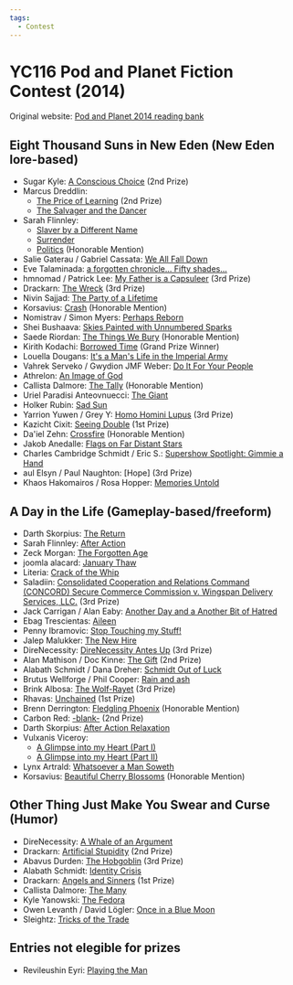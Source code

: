 ```yaml
---
tags:
  - Contest
---
```


# YC116 Pod and Planet Fiction Contest (2014)

Original website: [Pod and Planet 2014 reading bank](https://podandplanet.wixsite.com/podandplanet/2014-entries)

## Eight Thousand Suns in New Eden (New Eden lore-based)

- Sugar Kyle: [A Conscious Choice]() (2nd Prize)
- Marcus Dreddlin:
    - [The Price of Learning]() (2nd Prize)
    - [The Salvager and the Dancer]()
- Sarah Flinnley:
    - [Slaver by a Different Name]()
    - [Surrender]()
    - [Politics]() (Honorable Mention)
- Salie Gaterau / Gabriel Cassata: [We All Fall Down]()
- Eve Talaminada: [a forgotten chronicle... Fifty shades...]()
- hmnomad / Patrick Lee: [My Father is a Capsuleer]() (3rd Prize)
- Drackarn: [The Wreck](../authors/drackarn/thewreck.md) (3rd Prize)
- Nivin Sajjad: [The Party of a Lifetime]()
- Korsavius: [Crash](../authors/korsavius/crash.md) (Honorable Mention)
- Nomistrav / Simon Myers: [Perhaps Reborn](../authors/nomistrav.md/perhapsreborn.md)
- Shei Bushaava: [Skies Painted with Unnumbered Sparks]()
- Saede Riordan: [The Things We Bury](../authors/saederiordan/thethingswebury.md) (Honorable Mention)
- Kirith Kodachi: [Borrowed Time]() (Grand Prize Winner)
- Louella Dougans: [It's a Man's Life in the Imperial Army]()
- Vahrek Serveko / Gwydion JMF Weber: [Do It For Your People]()
- Athrelon: [An Image of God]()
- Callista Dalmore: [The Tally](../authors/callistadallmore/thetally.md) (Honorable Mention)
- Uriel Paradisi Anteovnuecci: [The Giant]()
- Holker Rubin: [Sad Sun]()
- Yarrion Yuwen / Grey Y: [Homo Homini Lupus]() (3rd Prize)
- Kazicht Cixit: [Seeing Double]() (1st Prize)
- Da'iel Zehn: [Crossfire](../authors/daielzehn/crossfire.md) (Honorable Mention)
- Jakob Anedalle: [Flags on Far Distant Stars]()
- Charles Cambridge Schmidt / Eric S.: [Supershow Spotlight: Gimmie a Hand]()
- aul Elsyn / Paul Naughton: [Hope] (3rd Prize)
- Khaos Hakomairos / Rosa Hopper: [Memories Untold]()


## A Day in the Life (Gameplay-based/freeform)

- Darth Skorpius: [The Return]()
- Sarah Flinnley: [After Action]()
- Zeck Morgan: [The Forgotten Age]()
- joomla alacard: [January Thaw]()
- Literia: [Crack of the Whip](../authors/literia/crackofthewhip.md)
- Saladiin: [Consolidated Cooperation and Relations Command (CONCORD) Secure Commerce Commission v. Wingspan Delivery Services, LLC.]() (3rd Prize)
- Jack Carrigan / Alan Eaby: [Another Day and a Another Bit of Hatred]()
- Ebag Trescientas: [Aileen]()
- Penny Ibramovic: [Stop Touching my Stuff!]()
- Jalep Malukker: [The New Hire]()
- DireNecessity: [DireNecessity Antes Up]() (3rd Prize)
- Alan Mathison / Doc Kinne: [The Gift]() (2nd Prize)
- Alabath Schmidt / Dana Dreher: [Schmidt Out of Luck]()
- Brutus Wellforge / Phil Cooper: [Rain and ash]()
- Brink Albosa: [The Wolf-Rayet]() (3rd Prize)
- Rhavas: [Unchained]() (1st Prize)
- Brenn Derrington: [Fledgling Phoenix]() (Honorable Mention)
- Carbon Red: [-blank-]() (2nd Prize)
- Darth Skorpius: [After Action Relaxation]()
- Vulxanis Viceroy:
    - [A Glimpse into my Heart (Part I)]()
    - [A Glimpse into my Heart (Part II)]()
- Lynx Artrald: [Whatsoever a Man Soweth]()
- Korsavius: [Beautiful Cherry Blossoms](../authors/korsavius/beautifulcherryblossoms.md) (Honorable Mention)


## Other Thing Just Make You Swear and Curse (Humor)

- DireNecessity: [A Whale of an Argument]()
- Drackarn: [Artificial Stupidity]() (2nd Prize)
- Abavus Durden: [The Hobgoblin]() (3rd Prize)
- Alabath Schmidt: [Identity Crisis]()
- Drackarn: [Angels and Sinners]() (1st Prize)
- Callista Dalmore: [The Many](../authors/callistadallmore/themany.md)
- Kyle Yanowski: [The Fedora]()
- Owen Levanth / David Lögler: [Once in a Blue Moon]()
- Sleightz: [Tricks of the Trade]()


## Entries not elegible for prizes

- Revileushin Eyri: [Playing the Man](../authors/miscauthors/playingtheman.md)
